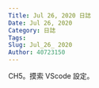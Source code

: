 ```yaml
---
Title: Jul 26, 2020 日誌
Date: Jul 26, 2020
Category: 日誌
Tags: 
Slug: Jul_26_ 2020
Author: 40723150
---
```

CH5。摸索 VScode 設定。
<!-- PELICAN_END_SUMMARY -->


